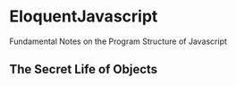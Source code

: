# EloquentJavascript
Fundamental Notes on the Program Structure of Javascript

## The Secret Life of Objects 